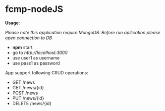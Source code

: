 # fcmp-nodeJS
**Usage**:

  *Please note this application require MongoDB. Before run apllication please open connection to DB*
* **npm** start
* go to *http://localhost:3000*
* use user1 as username
* use pass1 as password

App support following CRUD operations:
* GET /news
* GET /news/{id}
* POST /news
* PUT /news/{id}
* DELETE /news/{id} 
